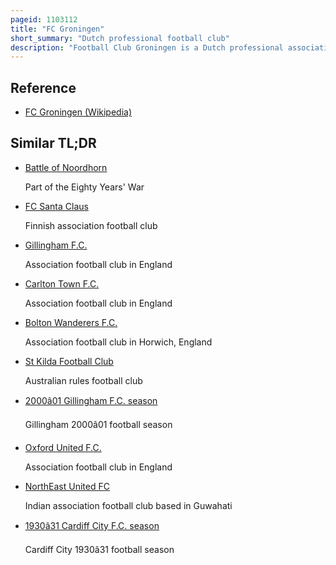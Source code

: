 ```yaml
---
pageid: 1103112
title: "FC Groningen"
short_summary: "Dutch professional football club"
description: "Football Club Groningen is a Dutch professional association football club based in the city of Groningen, province of Groningen. Founded as a Successor of Gvav on 16 June 1971 the Team competes in the Eerste divisie the second Tier of Dutch Football following Relegation from the 202223 Eredivisie. Groningen played their inaugural season in the Eredivisie, before the side were relegated to the Eerste Divisie in 1973–74 as they got into financial difficulties. Groningen were promoted back to the Eredivisie as Champions in 1979–80 and remained in the top Flight for almost 20 Seasons before they dropped to the second Tier in 1997–98. The team won promotion to the Eredivisie in 1999–2000, where they remained for 23 seasons before suffering relegation in 2022–23."
---
```


## Reference

- [FC Groningen (Wikipedia)](https://en.wikipedia.org/?curid=1103112)

## Similar TL;DR

- [Battle of Noordhorn](/tldr/en/battle-of-noordhorn)

  Part of the Eighty Years' War

- [FC Santa Claus](/tldr/en/fc-santa-claus)

  Finnish association football club

- [Gillingham F.C.](/tldr/en/gillingham-fc)

  Association football club in England

- [Carlton Town F.C.](/tldr/en/carlton-town-fc)

  Association football club in England

- [Bolton Wanderers F.C.](/tldr/en/bolton-wanderers-fc)

  Association football club in Horwich, England

- [St Kilda Football Club](/tldr/en/st-kilda-football-club)

  Australian rules football club

- [2000â01 Gillingham F.C. season](/tldr/en/200001-gillingham-fc-season)

  Gillingham 2000â01 football season

- [Oxford United F.C.](/tldr/en/oxford-united-fc)

  Association football club in England

- [NorthEast United FC](/tldr/en/northeast-united-fc)

  Indian association football club based in Guwahati

- [1930â31 Cardiff City F.C. season](/tldr/en/193031-cardiff-city-fc-season)

  Cardiff City 1930â31 football season
